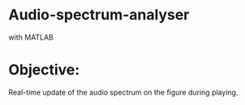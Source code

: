 # Audio-spectrum-analyser
with MATLAB

# **Objective:**
 Real-time update of the audio spectrum on the figure during playing.

